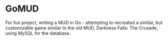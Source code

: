 # GoMUD
For fun project, writing a MUD in Go - attempting to recreated a similar, but customizable game similar to the old MUD, Darkness Falls: The Crusade, using MySQL for the database.
